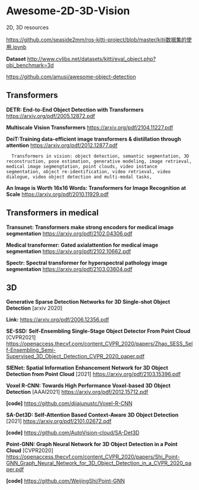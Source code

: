 # Awesome-2D-3D-Vision
2D, 3D resources

https://github.com/seaside2mm/ros-kitti-project/blob/master/kitii数据集的使用.ipynb

**Dataset** http://www.cvlibs.net/datasets/kitti/eval_object.php?obj_benchmark=3d

https://github.com/amusi/awesome-object-detection


## Transformers

**DETR: End-to-End Object Detection with Transformers** https://arxiv.org/pdf/2005.12872.pdf

**Multiscale Vision Transformers** https://arxiv.org/pdf/2104.11227.pdf

**DeiT:Training data-efficient image transformers & distillation through attention**  https://arxiv.org/pdf/2012.12877.pdf

      Transformers in vision: object detection, semantic segmentation, 3D reconstruction, pose estimation, generative modeling, image retrieval, medical image segmengtation, point clouds, video instance segmentation, object re-identification, video retrieval, video dialogue, video object detection and multi-modal tasks,

**An Image is Worth 16x16 Words: Transformers for Image Recognition at Scale** https://arxiv.org/pdf/2010.11929.pdf


## Transformers in medical

**Transunet: Transformers make strong encoders for medical image segmentation** https://arxiv.org/pdf/2102.04306.pdf

**Medical transformer: Gated axialattention for medical image segmentation** https://arxiv.org/pdf/2102.10662.pdf

**Spectr: Spectral transformer for hyperspectral pathology image segmentation** https://arxiv.org/pdf/2103.03604.pdf


## 3D 

**Generative Sparse Detection Networks for 3D Single-shot Object Detection** [arxiv 2020]

**Link:** https://arxiv.org/pdf/2006.12356.pdf


**SE-SSD: Self-Ensembling Single-Stage Object Detector From Point Cloud** [CVPR2021] https://openaccess.thecvf.com/content_CVPR_2020/papers/Zhao_SESS_Self-Ensembling_Semi-Supervised_3D_Object_Detection_CVPR_2020_paper.pdf


**SIENet: Spatial Information Enhancement Network for 3D Object Detection from Point Cloud** [2021] https://arxiv.org/pdf/2103.15396.pdf


**Voxel R-CNN: Towards High Performance Voxel-based 3D Object Detection** [AAAI2021] https://arxiv.org/pdf/2012.15712.pdf

**[code]** https://github.com/djiajunustc/Voxel-R-CNN


**SA-Det3D: Self-Attention Based Context-Aware 3D Object Detection** [2021]  https://arxiv.org/pdf/2101.02672.pdf

**[code]** https://github.com/AutoVision-cloud/SA-Det3D


**Point-GNN: Graph Neural Network for 3D Object Detection in a Point Cloud** [CVPR2020] https://openaccess.thecvf.com/content_CVPR_2020/papers/Shi_Point-GNN_Graph_Neural_Network_for_3D_Object_Detection_in_a_CVPR_2020_paper.pdf

**[code]** https://github.com/WeijingShi/Point-GNN

